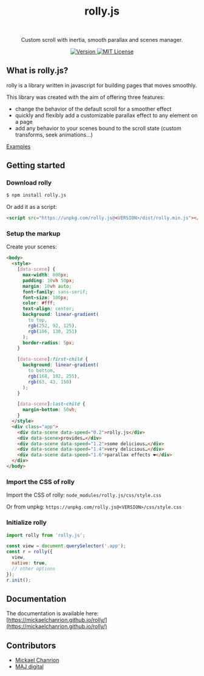 <h1 align="center">rolly.js</h1>
<br>
<p align="center">Custom scroll with inertia, smooth parallax and scenes manager.</p>
<p align="center">
  <a href="https://www.npmjs.com/package/rolly.js">
		<img src="https://img.shields.io/npm/v/rolly.js.svg" alt="Version">
	</a>
  <a href="https://opensource.org/licenses/MIT">
		<img src="https://img.shields.io/npm/l/rolly.js.svg" alt="MIT License">
	</a>
</p>

## What is rolly.js?

rolly is a library written in javascript for building pages that moves smoothly.

This library was created with the aim of offering three features:

- change the behavior of the default scroll for a smoother effect
- quickly and flexibly add a customizable parallax effect to any element on a page
- add any behavior to your scenes bound to the scroll state (custom transforms, seek animations…)

[Examples](https://codepen.io/collection/AyEJzY/)

## Getting started

### Download rolly

```bash
$ npm install rolly.js
```

Or add it as a script:

```html
<script src="https://unpkg.com/rolly.js@<VERSION>/dist/rolly.min.js"></script>
```

### Setup the markup

Create your scenes:

```html
<body>
  <style>
    [data-scene] {
      max-width: 800px;
      padding: 10vh 50px;
      margin: 10vh auto;
      font-family: sans-serif;
      font-size: 100px;
      color: #fff;
      text-align: center;
      background: linear-gradient(
        to top,
        rgb(252, 92, 125),
        rgb(106, 130, 251)
      );
      border-radius: 5px;
    }

    [data-scene]:first-child {
      background: linear-gradient(
        to bottom,
        rgb(168, 192, 255),
        rgb(63, 43, 150)
      );
    }

    [data-scene]:last-child {
      margin-bottom: 50vh;
    }
  </style>
  <div class="app">
    <div data-scene data-speed="0.2">rolly.js</div>
    <div data-scene>provides…</div>
    <div data-scene data-speed="1.2">some delicious…</div>
    <div data-scene data-speed="1.4">very delicious…</div>
    <div data-scene data-speed="1.6">parallax effects ❤️</div>
  </div>
</body>
```

### Import the CSS of rolly

Import the CSS of rolly: `node_modules/rolly.js/css/style.css`

Or from unpkg: `https://unpkg.com/rolly.js@<VERSION>/css/style.css`

### Initialize rolly

```js
import rolly from 'rolly.js';

const view = document.querySelector('.app');
const r = rolly({
  view,
  native: true,
  // other options
});
r.init();
```

## Documentation

The documentation is available here: [https://mickaelchanrion.github.io/rolly/](https://mickaelchanrion.github.io/rolly/)

## Contributors

- [Mickael Chanrion](https://github.com/mickaelchanrion/)
- [MAJ digital](https://github.com/majdigital/)
